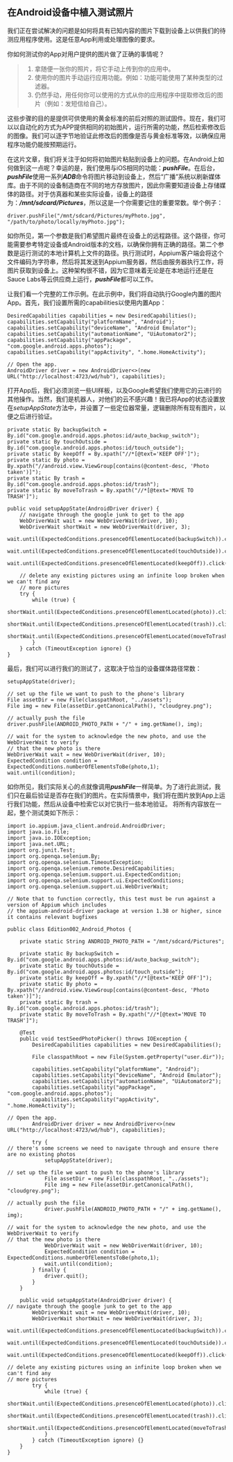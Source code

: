 ## 在Android设备中植入测试照片

我们正在尝试解决的问题是如何将具有已知内容的图片下载到设备上以供我们的待测应用程序使用。这是任意App利用或处理图像的要求。

你如何测试你的App对用户提供的图片做了正确的事情呢？
> 1. 拿随便一张你的照片，将它手动上传到你的应用中。
> 2. 使用你的图片手动运行应用功能。例如：功能可能使用了某种类型的过滤器。
> 3. 仍然手动，用任何你可以使用的方式从你的应用程序中提取修改后的图片（例如：发短信给自己）。

这些步骤的目的是提供可供使用的黄金标准的前后对照的测试固件。现在，我们可以以自动化的方式为APP提供相同的初始图片，运行所需的功能，然后检索修改后的图像。我们可以逐字节地验证此修改后的图像是否与黄金标准等效，以确保应用程序功能仍能按预期运行。

在这片文章，我们将关注于如何将初始图片粘贴到设备上的问题。在Android上如何做到这一点呢？幸运的是，我们使用与iOS相同的功能：***pushFile***。在后台，***pushFile***使用一系列***ADB***命令将图片移动到设备上，然后“广播”系统以刷新媒体库。由于不同的设备制造商在不同的地方存放图片，因此你需要知道设备上存储媒体的路径。对于仿真器和某些实际设备，设备上的路径为：***/mnt/sdcard/Pictures***，所以这是一个你需要记住的重要常数。举个例子：
```
driver.pushFile("/mnt/sdcard/Pictures/myPhoto.jpg", "/path/to/photo/locally/myPhoto.jpg");
```

如你所见，第一个参数是我们希望图片最终在设备上的远程路径。这个路径，你可能需要参考特定设备或Android版本的文档，以确保你拥有正确的路径。第二个参数是运行测试的本地计算机上文件的路径。执行测试时，Appium客户端会将这个文件编码为字符串，然后将其发送到Appium服务器，然后由服务器执行工作，将图片获取到设备上。这种架构很不错，因为它意味着无论是在本地运行还是在Sauce Labs等云供应商上运行，***pushFile***都可以工作。

让我们看一个完整的工作示例。在此示例中，我们将自动执行Google内置的图片App。首先，我们设置所需的capabilities以使用内置App：
```
DesiredCapabilities capabilities = new DesiredCapabilities();
capabilities.setCapability("platformName", "Android");
capabilities.setCapability("deviceName", "Android Emulator");
capabilities.setCapability("automationName", "UiAutomator2");
capabilities.setCapability("appPackage", "com.google.android.apps.photos");
capabilities.setCapability("appActivity", ".home.HomeActivity");

// Open the app.
AndroidDriver driver = new AndroidDriver<>(new URL("http://localhost:4723/wd/hub"), capabilities);
```

打开App后，我们必须浏览一些UI样板，以及Google希望我们使用它的云进行的其他操作。当然，我们是机器人，对他们的云不感兴趣！我已将App的状态设置放在*setupAppState*方法中，并设置了一些定位器常量，逻辑删除所有现有图片，以便之后进行验证。
```
private static By backupSwitch = By.id("com.google.android.apps.photos:id/auto_backup_switch");
private static By touchOutside = By.id("com.google.android.apps.photos:id/touch_outside");
private static By keepOff = By.xpath("//*[@text='KEEP OFF']");
private static By photo = By.xpath("//android.view.ViewGroup[contains(@content-desc, 'Photo taken')]");
private static By trash = By.id("com.google.android.apps.photos:id/trash");
private static By moveToTrash = By.xpath("//*[@text='MOVE TO TRASH']");

public void setupAppState(AndroidDriver driver) {
    // navigate through the google junk to get to the app
    WebDriverWait wait = new WebDriverWait(driver, 10);
    WebDriverWait shortWait = new WebDriverWait(driver, 3);
    wait.until(ExpectedConditions.presenceOfElementLocated(backupSwitch)).click();
    wait.until(ExpectedConditions.presenceOfElementLocated(touchOutside)).click();
    wait.until(ExpectedConditions.presenceOfElementLocated(keepOff)).click();

    // delete any existing pictures using an infinite loop broken when we can't find any
    // more pictures
    try {
        while (true) {
            shortWait.until(ExpectedConditions.presenceOfElementLocated(photo)).click();
            shortWait.until(ExpectedConditions.presenceOfElementLocated(trash)).click();
            shortWait.until(ExpectedConditions.presenceOfElementLocated(moveToTrash)).click();
        }
    } catch (TimeoutException ignore) {}
}
```

最后，我们可以进行我们的测试了，这取决于恰当的设备媒体路径常数：
```
setupAppState(driver);

// set up the file we want to push to the phone's library
File assetDir = new File(classpathRoot, "../assets");
File img = new File(assetDir.getCanonicalPath(), "cloudgrey.png");

// actually push the file
driver.pushFile(ANDROID_PHOTO_PATH + "/" + img.getName(), img);

// wait for the system to acknowledge the new photo, and use the WebDriverWait to verify
// that the new photo is there
WebDriverWait wait = new WebDriverWait(driver, 10);
ExpectedCondition condition = ExpectedConditions.numberOfElementsToBe(photo,1);
wait.until(condition);
```

如你所见，我们实际关心的点就像调用***pushFile***一样简单。为了进行此测试，我们只在最后验证是否存在我们的图片。在实际情景中，我们将在图片放到App上运行我们功能，然后从设备中检索它以对它执行一些本地验证。
将所有内容放在一起，整个测试类如下所示：
```
import io.appium.java_client.android.AndroidDriver;
import java.io.File;
import java.io.IOException;
import java.net.URL;
import org.junit.Test;
import org.openqa.selenium.By;
import org.openqa.selenium.TimeoutException;
import org.openqa.selenium.remote.DesiredCapabilities;
import org.openqa.selenium.support.ui.ExpectedCondition;
import org.openqa.selenium.support.ui.ExpectedConditions;
import org.openqa.selenium.support.ui.WebDriverWait;

// Note that to function correctly, this test must be run against a version of Appium which includes
// the appium-android-driver package at version 1.38 or higher, since it contains relevant bugfixes

public class Edition002_Android_Photos {

    private static String ANDROID_PHOTO_PATH = "/mnt/sdcard/Pictures";

    private static By backupSwitch = By.id("com.google.android.apps.photos:id/auto_backup_switch");
    private static By touchOutside = By.id("com.google.android.apps.photos:id/touch_outside");
    private static By keepOff = By.xpath("//*[@text='KEEP OFF']");
    private static By photo = By.xpath("//android.view.ViewGroup[contains(@content-desc, 'Photo taken')]");
    private static By trash = By.id("com.google.android.apps.photos:id/trash");
    private static By moveToTrash = By.xpath("//*[@text='MOVE TO TRASH']");

    @Test
    public void testSeedPhotoPicker() throws IOException {
        DesiredCapabilities capabilities = new DesiredCapabilities();

        File classpathRoot = new File(System.getProperty("user.dir"));

        capabilities.setCapability("platformName", "Android");
        capabilities.setCapability("deviceName", "Android Emulator");
        capabilities.setCapability("automationName", "UiAutomator2");
        capabilities.setCapability("appPackage", "com.google.android.apps.photos");
        capabilities.setCapability("appActivity", ".home.HomeActivity");

// Open the app.
        AndroidDriver driver = new AndroidDriver<>(new URL("http://localhost:4723/wd/hub"), capabilities);

        try {
// there's some screens we need to navigate through and ensure there are no existing photos
            setupAppState(driver);

// set up the file we want to push to the phone's library
            File assetDir = new File(classpathRoot, "../assets");
            File img = new File(assetDir.getCanonicalPath(), "cloudgrey.png");

// actually push the file
            driver.pushFile(ANDROID_PHOTO_PATH + "/" + img.getName(), img);

// wait for the system to acknowledge the new photo, and use the WebDriverWait to verify
// that the new photo is there
            WebDriverWait wait = new WebDriverWait(driver, 10);
            ExpectedCondition condition = ExpectedConditions.numberOfElementsToBe(photo,1);
            wait.until(condition);
        } finally {
            driver.quit();
        }
    }

    public void setupAppState(AndroidDriver driver) {
// navigate through the google junk to get to the app
        WebDriverWait wait = new WebDriverWait(driver, 10);
        WebDriverWait shortWait = new WebDriverWait(driver, 3);
        wait.until(ExpectedConditions.presenceOfElementLocated(backupSwitch)).click();
        wait.until(ExpectedConditions.presenceOfElementLocated(touchOutside)).click();
        wait.until(ExpectedConditions.presenceOfElementLocated(keepOff)).click();

// delete any existing pictures using an infinite loop broken when we can't find any
// more pictures
        try {
            while (true) {
                shortWait.until(ExpectedConditions.presenceOfElementLocated(photo)).click();
                shortWait.until(ExpectedConditions.presenceOfElementLocated(trash)).click();
                shortWait.until(ExpectedConditions.presenceOfElementLocated(moveToTrash)).click();
            }
        } catch (TimeoutException ignore) {}
    }
}
```